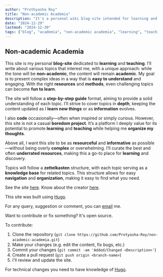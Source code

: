 ```yaml
---
author: "Prothyasha Roy"
title: "Non-academic Academia"
description: "It's a personal wiki blog-site intended for learning and teaching purposes. It follows zettelkasten like structure."
date: "2024-12-29"
lastmod: "2024-12-30"
tags: ["blog", "academia", "non-academic academia", "learning", "teaching", "science", philosophy, "physics", "mathematics", "chess", "minimalism", "computer science", "programming", "coding", "platform", "hugo"]
---
```


## Non-academic Academia

This site is my personal **blog-site** dedicated to **learning** and **teaching**. I’ll write about various topics that interest me, with a unique approach: while the tone will be **non-academic**, the content will remain **academic**. My goal is to present complex ideas in a way that is **easy to understand** and engaging. With the right **resources** and **methods**, even challenging topics can become **fun to learn**.

The site will follow a **step-by-step guide** format, aiming to provide a solid understanding of each topic. I’ll strive to cover topics in **depth**, keeping the content updated as I **learn new things** or as **information** evolves.

I also **code** occasionally—often when inspired or simply curious. However, this site is not a casual **boredom project**. It’s a platform I deeply value for its potential to promote **learning** and **teaching** while helping me **organize my thoughts**.

Above all, I want this site to be as **resourceful** and **informative** as possible—without being overly **complex** or overwhelming. I’ll curate the best and often **underrated resources**, making this a go-to place for **learning** and discovery.

Topics will follow a **zettelkasten** structure, with each topic serving as a **knowledge base** for related topics. This structure allows for easy **navigation** and **organization**, making it easy to find what you need.  

See the site [here](https://non-academic-academia.onrender.com).
Know about the creator [here](https://non-academic-academia.onrender.com/me).

This site was built using [Hugo](https://gohugo.io/).

For any query, suggestion or comment, you can [email](mailto:protyasharoy369@gmail.com) me.

Want to contribute or fix something? It's open source. 

To contribute:
1. Clone the repository (`git clone https://github.com/Protyasha-Roy/non-academic-academia.git`)
2. Make your changes (e.g. edit the content, fix bugs, etc.)
3. Commit your changes (`git commit -am 'Added/Changed <Description>'`)
4. Create a pull request (`git push origin <branch-name>`)
5. I'll review and update the site.

For technical changes you need to have knowledge of [Hugo](https://gohugo.io/).